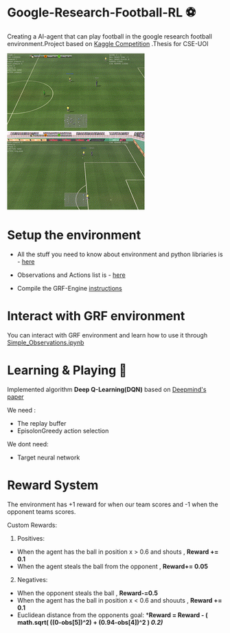 # Google-Research-Football-RL :soccer:
Creating a AI-agent that can play football in the google research football environment.Project based on [Kaggle Competition](https://www.kaggle.com/c/google-football/overview/prizes) .Thesis for CSE-UOI 



![Game representation](https://github.com/Georgemouts/Google-Research-Football-RL/blob/main/images/grf.gif)
![Game_representation2](https://github.com/Georgemouts/Google-Research-Football-RL/blob/main/images/grf2.gif)

# Setup the environment

- All the stuff you need to know about environment and python libriaries is - [here](https://github.com/google-research/football)

- Observations and Actions list is - [here](https://github.com/google-research/football/blob/master/gfootball/doc/observation.md)

- Compile the GRF-Engine [instructions](https://github.com/google-research/football/blob/master/gfootball/doc/compile_engine.md#windows)

# Interact with GRF environment 

You can interact with GRF environment and learn how to use it through [Simple_Observations.ipynb](https://github.com/Georgemouts/Google-Research-Football-RL/blob/main/Simple_Observations.ipynb)

# Learning & Playing :open_book:

Implemented algorithm **Deep Q-Learning(DQN)**  based on [Deepmind's paper](https://www.cs.toronto.edu/~vmnih/docs/dqn.pdf)

We need : 
  - The replay buffer
  - EpisolonGreedy action selection

We dont need:
  - Target neural network

# Reward System

The environment has +1 reward for when our team scores and -1 when the opponent teams scores.

Custom Rewards: 
  1. Positives:
   - When the agent has the ball in position x > 0.6 and shouts , **Reward += 0.1**
   - When the agent steals the ball from the opponent , **Reward+= 0.05**
  
  2. Negatives:
   - When the opponent steals the ball , **Reward-=0.5**
   - When the agent has the ball in position x < 0.6 and shouuts , **Reward += 0.1**
   - Euclidean distance from the opponents goal: ***Reward = Reward - ( math.sqrt( ((0-obs[5])^2) + (0.94-obs[4])^2 ) *0.2)***
